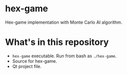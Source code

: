 # hex-game
Hex-game implementation with Monte Carlo AI algorithm.

# What's in this repository
- `hex-game` executable. Run from bash as `./hex-game`. 
- Source for hex-game. 
- Qt project file. 

